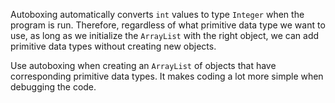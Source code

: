 Autoboxing automatically converts `int` values to type `Integer` when the program is run. Therefore, regardless of what primitive data type we want to use, as long as we initialize the `ArrayList` with the right object, we can add primitive data types without creating new objects.

Use autoboxing when creating an `ArrayList` of objects that have corresponding primitive data types. It makes coding a lot more simple when debugging the code.

